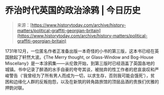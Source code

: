 <!--yml

category: 未分类

date: 2024-05-27 15:02:24

-->

# 乔治时代英国的政治涂鸦 | 今日历史

> 来源：[https://www.historytoday.com/archive/history-matters/political-graffiti-georgian-britain](https://www.historytoday.com/archive/history-matters/political-graffiti-georgian-britain)

1731年12月，一位匿名作者正准备出版一本奇怪的小书的第三版，这本书已经在英国掀起了轩然大波。《The Merry thought, or Glass-Window and Bog-House Miscellany》是一本涂鸦集——从伦敦开始，到第三版时已经涵盖了英国各地的城镇。书中记录了醉酒的水手自豪的夸夸其谈，被抛弃的性工作者的悲哀哀叹和严峻警告（‘我曾经为了所有男人而成为一切，以求生存，否则我可能会饿死’），贫困和边缘化人群的反叛抱怨，以及在新筑的转角路旅馆的顶层品酒的贵族们优雅的押韵对联。
